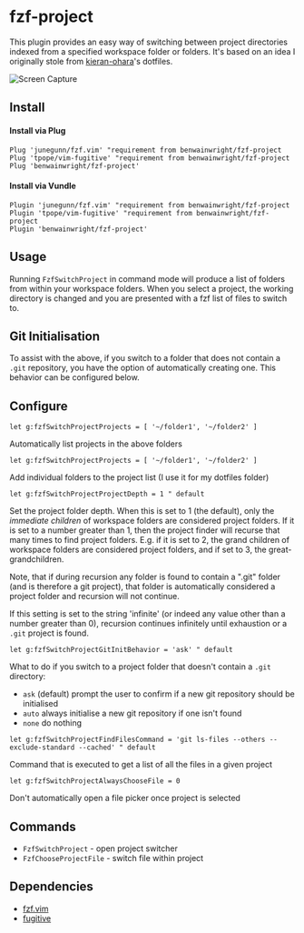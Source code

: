 # fzf-project

This plugin provides an easy way of switching between project directories
indexed from a specified workspace folder or folders. It's based on an idea I
originally stole from [kieran-ohara](https://github.com/kieran-ohara)'s
dotfiles.

![Screen Capture](./doc/images/fzf-project.gif)

## Install

#### Install via Plug

```vim
Plug 'junegunn/fzf.vim' "requirement from benwainwright/fzf-project
Plug 'tpope/vim-fugitive' "requirement from benwainwright/fzf-project
Plug 'benwainwright/fzf-project'
```

#### Install via Vundle

```vim
Plugin 'junegunn/fzf.vim' "requirement from benwainwright/fzf-project
Plugin 'tpope/vim-fugitive' "requirement from benwainwright/fzf-project
Plugin 'benwainwright/fzf-project'
```

## Usage

Running `FzfSwitchProject` in command mode will produce a list of folders from
within your workspace folders. When you select a project, the working directory
is changed and you are presented with a fzf list of files to switch to.

## Git Initialisation

To assist with the above, if you switch to a folder that does not contain a
`.git` repository, you have the option of automatically creating one. This
behavior can be configured below.

## Configure

```vim
let g:fzfSwitchProjectProjects = [ '~/folder1', '~/folder2' ]
```

Automatically list projects in the above folders

```vim
let g:fzfSwitchProjectProjects = [ '~/folder1', '~/folder2' ]
```

Add individual folders to the project list (I use it for my
dotfiles folder)

```
let g:fzfSwitchProjectProjectDepth = 1 " default
```

Set the project folder depth. When this is set to 1 (the default), only the _immediate children_ of workspace folders are considered project folders. If it is set to a number greater than 1, then the project finder will recurse that many times to find project folders. E.g. if it is set to 2, the grand children of workspace folders are considered project folders, and if set to 3, the great-grandchildren.

Note, that if during recursion any folder is found to contain a ".git" folder (and is therefore a git project), that folder is automatically considered a project folder and recursion will not continue.

If this setting is set to the string 'infinite' (or indeed any value other than a number greater than 0), recursion continues infinitely until exhaustion or a `.git` project is found.

```vim
let g:fzfSwitchProjectGitInitBehavior = 'ask' " default
```

What to do if you switch to a project folder that doesn't contain a `.git`
directory:

- `ask` (default) prompt the user to confirm if a new git repository should be
  initialised
- `auto` always initialise a new git repository if one isn't found
- `none` do nothing

```vim
let g:fzfSwitchProjectFindFilesCommand = 'git ls-files --others --exclude-standard --cached' " default
```

Command that is executed to get a list of all the files in a given project

```vim
let g:fzfSwitchProjectAlwaysChooseFile = 0
```

Don't automatically open a file picker once project is selected

## Commands

- `FzfSwitchProject` - open project switcher
- `FzfChooseProjectFile` - switch file within project

## Dependencies

- [fzf.vim](https://github.com/junegunn/fzf.vim)
- [fugitive](https://github.com/tpope/vim-fugitive)
